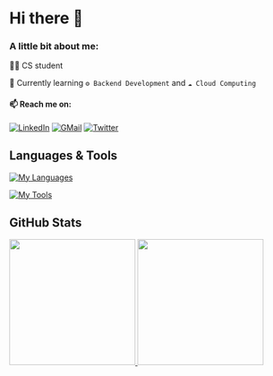 # Hi there 👋

<!--
**avecenob/avecenob** is a ✨ _special_ ✨ repository because its `README.md` (this file) appears on your GitHub profile.

Here are some ideas to get you started:

- 🔭 I’m currently working on ...
- 🌱 I’m currently learning ...
- 👯 I’m looking to collaborate on ...
- 🤔 I’m looking for help with ...
- 💬 Ask me about ...
- 📫 How to reach me: ...
- 😄 Pronouns: ...
- ⚡ Fun fact: ...
-->
### A little bit about me:
👨‍💻 CS student  
  
🌱 Currently learning `⚙️ Backend Development` and `☁️ Cloud Computing`

#### 📫 Reach me on:  
[![LinkedIn](https://img.shields.io/badge/linkedin-%230077B5.svg?style=for-the-badge&logo=linkedin&logoColor=white)](https://www.linkedin.com/in/aryabasc)
[![GMail](https://img.shields.io/badge/Gmail-D14836?style=for-the-badge&logo=gmail&logoColor=white)](https://twitter.com/Ar_Baskara)
[![Twitter](https://img.shields.io/badge/Twitter-1DA1F2?style=for-the-badge&logo=twitter&logoColor=white)](https://twitter.com/Ar_Baskara)
 
## Languages & Tools
[![My Languages](https://skillicons.dev/icons?i=c,cpp,java,js,ts,npm,nodejs,express,nestjs,sequelize,php,laravel,python,flask,mysq)](https://skillicons.dev)  
  
[![My Tools](https://skillicons.dev/icons?i=vim,vscode,linux,bash,git,github,postman,docker,kubernetes,terraform,gcp,aws)](https://skillicons.dev)

## GitHub Stats
<p align="left">
<a href="https://github.com/avecenob">
  <img height="225em" src="https://github-readme-stats.vercel.app/api?username=avecenob&show_icons=true&theme=github_dark&include_all_commits=true&count_private=true"/>
  <img height="225em" src="https://github-readme-stats.vercel.app/api/top-langs/?username=avecenob&theme=github_dark"/>
</a>
</p>
